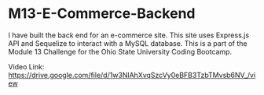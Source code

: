# M13-E-Commerce-Backend
I have built the back end for an e-commerce site. This site uses Express.js API and Sequelize to interact with a MySQL database. This is a part of the Module 13 Challenge for the Ohio State University Coding Bootcamp.

Video Link: https://drive.google.com/file/d/1w3NlAhXvqSzcVy0eBFB3TzbTMvsb6NV_/view 
